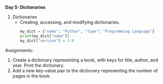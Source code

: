 **Day 5: Dictionaries**

1. Dictionaries
   - Creating, accessing, and modifying dictionaries.
     ```python
     my_dict = {"name": "Python", "type": "Programming Language"}
     print(my_dict["name"])
     my_dict["version"] = 3.8
     ```
Assignments:
1. Create a dictionary representing a book, with keys for title, author, and year. Print the dictionary.
2. Add a new key-value pair to the dictionary representing the number of pages in the book.